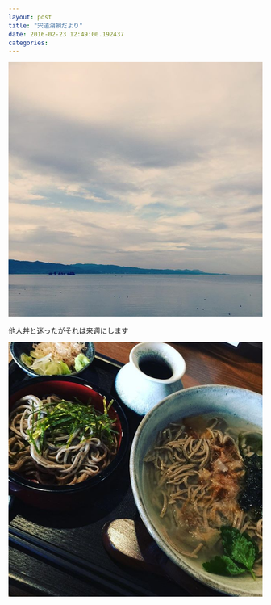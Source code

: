 ```yaml
---
layout: post
title: "宍道湖朝だより"
date: 2016-02-23 12:49:00.192437
categories: 
---
```


![](/assets/images/201602/12530985_603779366441382_268689931_n.jpg)

他人丼と迷ったがそれは来週にします

![親子丼](/assets/images/201602/12568945_628063343998374_1529737211_n.jpg)


